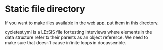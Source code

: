 # Static file directory

If you want to make files available in the web app, put them in
this directory.

cycletest.yml is a LExSIS file for testing interviews where elements in the data
structure refer to their parents as an object reference. We need to make sure
that doesn't cause infinite loops in docassemble.
